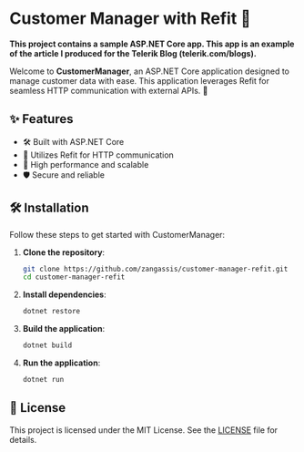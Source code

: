 
# Customer Manager with Refit 🥏

**This project contains a sample ASP.NET Core app. This app is an example of the article I produced for the Telerik Blog (telerik.com/blogs).**

Welcome to **CustomerManager**, an ASP.NET Core application designed to manage customer data with ease. This application leverages Refit for seamless HTTP communication with external APIs. 🚀

## ✨ Features

- 🛠️ Built with ASP.NET Core
- 🔄 Utilizes Refit for HTTP communication
- 🚀 High performance and scalable
- 🛡️ Secure and reliable

## 🛠️ Installation

Follow these steps to get started with CustomerManager:

1. **Clone the repository**:
    ```bash
    git clone https://github.com/zangassis/customer-manager-refit.git
    cd customer-manager-refit
    ```

2. **Install dependencies**:
    ```bash
    dotnet restore
    ```

3. **Build the application**:
    ```bash
    dotnet build
    ```

4. **Run the application**:
    ```bash
    dotnet run
    ```
    
## 📄 License

This project is licensed under the MIT License. See the [LICENSE](LICENSE) file for details.

